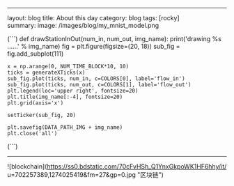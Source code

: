 ---
layout: blog
title: About this day
category: blog
tags: [rocky]  
summary: 
image: /images/blog/my_mnist_model.png

(```)
  def drawStationInOut(num_in, num_out, img_name):
    print('drawing %s ......' % img_name)
    fig = plt.figure(figsize=(20, 18))
    sub_fig = fig.add_subplot(111)

    x = np.arange(0, NUM_TIME_BLOCK*10, 10)
    ticks = generateXTicks(x)
    sub_fig.plot(ticks, num_in, c=COLORS[0], label='flow_in')
    sub_fig.plot(ticks, num_out, c=COLORS[1], label='flow_out')
    plt.legend(loc='upper right', fontsize=20)
    plt.title(img_name[:-4], fontsize=20)
    plt.grid(axis='x')

    setTicker(sub_fig, 20)

    plt.savefig(DATA_PATH_IMG + img_name)
    plt.close('all')
(```)

***

![blockchain](https://ss0.bdstatic.com/70cFvHSh_Q1YnxGkpoWK1HF6hhy/it/
u=702257389,1274025419&fm=27&gp=0.jpg "区块链")
